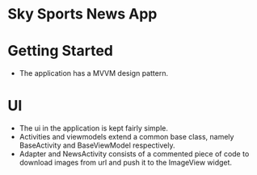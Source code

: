 # Sky Sports News App

# Getting Started
- The application has a MVVM design pattern.

# UI 
- The ui in the application is kept fairly simple.
- Activities and viewmodels extend a common base class, namely BaseActivity and BaseViewModel respectively.
- Adapter and NewsActivity consists of a commented piece of code to download images from url and push it to the ImageView widget.
 